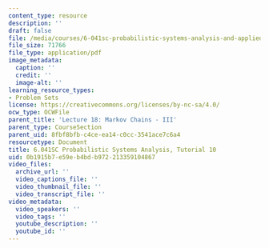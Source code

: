 ```yaml
---
content_type: resource
description: ''
draft: false
file: /media/courses/6-041sc-probabilistic-systems-analysis-and-applied-probability-fall-2013/0b1915b7e59eb4bdb972213359104867_MIT6_041SCF13_tut10.pdf
file_size: 71766
file_type: application/pdf
image_metadata:
  caption: ''
  credit: ''
  image-alt: ''
learning_resource_types:
- Problem Sets
license: https://creativecommons.org/licenses/by-nc-sa/4.0/
ocw_type: OCWFile
parent_title: 'Lecture 18: Markov Chains - III'
parent_type: CourseSection
parent_uid: 8fbf8bfb-c4ce-ea14-c0cc-3541ace7c6a4
resourcetype: Document
title: 6.041SC Probabilistic Systems Analysis, Tutorial 10
uid: 0b1915b7-e59e-b4bd-b972-213359104867
video_files:
  archive_url: ''
  video_captions_file: ''
  video_thumbnail_file: ''
  video_transcript_file: ''
video_metadata:
  video_speakers: ''
  video_tags: ''
  youtube_description: ''
  youtube_id: ''
---
```

